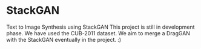 # StackGAN
Text to Image Synthesis using StackGAN
This project is still in development phase.
We have used the CUB-2011 dataset.
We aim to merge a DragGAN with the StackGAN eventually in the project. :)
